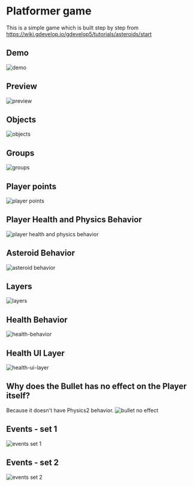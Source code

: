 # Platformer game
This is a simple game which is built step by step from https://wiki.gdevelop.io/gdevelop5/tutorials/asteroids/start

## Demo
![demo](demo.gif)

## Preview
![preview](preview.png)

## Objects
![objects](objects.png)

## Groups
![groups](objects-group.png)

## Player points
![player points](player-points.png)

## Player Health and Physics Behavior
![player health and physics behavior](player-health-physics-behavior.png)

## Asteroid Behavior
![asteroid behavior](asteroid-behavior.png)

## Layers
![layers](layers.png)

## Health Behavior
![health-behavior](health-behavior.png)

## Health UI Layer
![health-ui-layer](health-UI-layer.png)

## Why does the Bullet has no effect on the Player itself?
Because it doesn't have Physics2 behavior.
![bullet no effect](bullet-no-effect.png)

## Events - set 1
![events set 1](events-1.png)

## Events - set 2
![events set 2](events-2.png)
